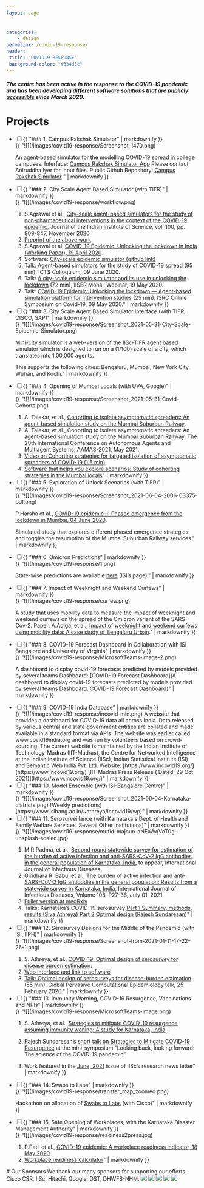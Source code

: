```yaml
---
layout: page


categories:
    - design
permalink: /covid-19-response/
header:
 title: "COVID19 RESPONSE"
 background-color: "#334d5c"
---
```

##### The centre has been active in the response to the COVID-19 pandemic and has been developing different software solutions that are [publicly accessible](https://github.com/cni-iisc) since March 2020.

# Projects
<ul class="jekyllcodex_accordion">
<li><input id="accordion1" type="checkbox" /><label for="accordion1">{{ "### 1. Campus Rakshak Simulator" |  markdownify }}</label>
<div>{{ "![](/images/covid19-response/Screenshot-1470.png)

An agent-based simulator for the modelling COVID-19 spread in college campuses. Interface: [Campus Rakshak Simulator App](https://campus.readiness.in/) Please contact Aniruddha Iyer for input files. Public Github Repository: [Campus Rakshak Simulator](https://github.com/cni-iisc/campus-rakshak-simulator) " | markdownify }}</div></li>
        
<li><input id="accordion2" type="checkbox" /><label for="accordion2">{{ "### 2. City Scale Agent Based Simulator (with TIFR)" |  markdownify }}</label>
<div>{{ "![](/images/covid19-response/workflow.png)

1. S.Agrawal et al., [City-scale agent-based simulators for the study of non-pharmaceutical interventions in the context of the COVID-19 epidemic](https://link.springer.com/article/10.1007/s41745-020-00211-3), Journal of the Indian Institute of Science, vol. 100, pp. 809-847, November 2020
2. [Preprint of the above work](https://arxiv.org/abs/2008.04849).
3. S.Agrawal et al. [COVID-19 Epidemic: Unlocking the lockdown in India (Working Paper), 19 April 2020](https://covid19.iisc.ac.in/wp-content/uploads/2020/04/Report-1-20200419-UnlockingTheLockdownInIndia.pdf).
4. Software: [City-scale epidemic simulator (github link)](https://github.com/cni-iisc/epidemic-simulator)
5. Talk: [Agent-based simulators for the study of COVID-19 spread](https://www.youtube.com/watch?v=qbMdmH5PanE) (95 min), ICTS Colloquium, 09 June 2020.
6. Talk: [A city-scale epidemic simulator and its use in unlocking the lockdown](https://www.youtube.com/watch?v=wyItaV2K8oE) (72 min), IISER Mohali Webinar, 19 May 2020.
7. Talk: [COVID-19 Epidemic: Unlocking the lockdown — Agent-based simulation platform for intervention studies](https://youtu.be/A81j9Htn7RY?t=9201) (25 min), ISRC Online Symposium on Covid-19, 09 May 2020." | markdownify }}</div></li>

<li><input id="accordion3" type="checkbox" /><label for="accordion3">{{ "### 3. City Scale Agent Based Simulator Interface (with TIFR, CISCO, SAP)" | markdownify }}</label>
        <div>{{ "![](/images/covid19-response/Screenshot_2021-05-31-City-Scale-Epidemic-Simulator.png)

[Mini-city simulator](https://cni.iisc.ac.in/simulator) is a web-version of the IISc-TIFR agent based simulator which is designed to run on a (1/100) scale of a city, which translates into 1,00,000 agents.

This supports the following cities: Bengaluru, Mumbai, New York City, Wuhan, and Kochi." |  markdownify }}</div></li>
<li><input id="accordion4" type="checkbox" /><label for="accordion4">{{ "### 4. Opening of Mumbai Locals (with UVA, Google)" | markdownify }}</label>
        <div>{{ "![](/images/covid19-response/Screenshot_2021-05-31-Covid-Cohorts.png)

1. A. Talekar, et al., [Cohorting to isolate asymptomatic spreaders: An agent-based simulation study on the Mumbai Suburban Railway](https://arxiv.org/abs/2012.12839).
2. A. Talekar, et al., Cohorting to isolate asymptomatic spreaders: An agent-based simulation study on the Mumbai Suburban Railway. The 20th International Conference on Autonomous Agents and Multiagent Systems, AAMAS-2021, May 2021.
3. [Video on Cohorting strategies for targeted isolation of asymptomatic spreaders of COVID-19 (1.5 min)](https://youtu.be/6H8hZBNcP8k)
4. [Software that helps you explore scenarios: Study of cohorting strategies in the Mumbai locals](https://covid-cohort.uc.r.appspot.com/)" |  markdownify }}</div></li>
<li><input id="accordion5" type="checkbox" /><label for="accordion5">{{ "### 5. Exploration of Unlock Scenarios (with TIFR)" | markdownify }}</label>
        <div>{{ "![](/images/covid19-response/Screenshot_2021-06-04-2006-03375-pdf.png)

P.Harsha et al., [COVID-19 epidemic II: Phased emergence from the lockdown in Mumbai, 04 June 2020](https://arxiv.org/abs/2006.03375).

Simulated study that explores different phased emergence strategies and toggles the resumption of the Mumbai Suburban Railway services." |  markdownify }}</div></li>
<li><input id="accordion6" type="checkbox" /><label for="accordion6">{{ "### 6. Omicron Predictions" |  markdownify }}</label>
<div>{{ "![](/images/covid19-response/1.png)

State-wise predictions are available [here](https://www.isibang.ac.in/~athreya/incovid19/omicron.php) (ISI’s page)." | markdownify }}</div></li>
        
<li><input id="accordion7" type="checkbox" /><label for="accordion7">{{ "### 7. Impact of Weeknight and Weekend Curfews" |  markdownify }}</label>
<div>{{ "![](/images/covid19-response/curfew.png)

A study that uses mobility data to measure the impact of weeknight and weekend curfews on the spread of the Omicron variant of the SARS-Cov-2. Paper: A.Adiga, et al., [Impact of weeknight and weekend curfews using mobility data: A case study of Bengaluru Urban](https://www.medrxiv.org/content/10.1101/2022.01.26.22269903v1)." | markdownify }}</div></li>

<li><input id="accordion8" type="checkbox" /><label for="accordion8">{{ "### 8. COVID-19 Forecast Dashboard in Collaboration with ISI Bangalore and University of Virginia" | markdownify }}</label>
        <div>{{ "![](/images/covid19-response/MicrosoftTeams-image-2.png)

A dashboard to display covid-19 forecasts predicted by models provided by several teams Dashboard: [COVID-19 Forecast Dashboard](A dashboard to display covid-19 forecasts predicted by models provided by several teams Dashboard: COVID-19 Forecast Dashboard)" |  markdownify }}</div></li>
<li><input id="accordion9" type="checkbox" /><label for="accordion9">{{ "### 9. COVID-19 India Database" | markdownify }}</label>
        <div>{{ "![](/images/covid19-response/incovid-min.png)
A website that provides a dashboard for COVID-19 data all across India. Data released by various central and state government entities are collated and made available in a standard format via APIs. 
The website was earlier called www.covid19india.org and was run by volunteers based on crowd-sourcing. The current website is maintained by the Indian Institute of Technology-Madras (IIT-Madras), the Centre for Networked Intelligence at the Indian Institute of Science (IISc), Indian Statistical Institute (ISI) and Semantic Web India Pvt. Ltd.
Website: [https://www.incovid19.org/](https://www.incovid19.org/)
[IIT Madras Press Release ( Dated: 29 Oct 2021)](https://www.incovid19.org/)" |  markdownify }}</div></li>
<li><input id="accordion10" type="checkbox" /><label for="accordion10">{{ "### 10. Model Ensemble (with ISI-Bangalore Centre)" | markdownify }}</label>
<div>{{ "![](/images/covid19-response/Screenshot_2021-06-04-Karnataka-districts.png)
        [Weekly predictions](https://www.isibang.ac.in/~athreya/incovid19/wp)" |  markdownify }}</div></li>
<li><input id="accordion11" type="checkbox" /><label for="accordion11">{{ "### 11. Serosurveillance (with Karnataka's Dept. of Health and Family Welfare Services, Several Other Institutions)" |  markdownify }}</label>
<div>{{ "![](/images/covid19-response/mufid-majnun-aNEaWqVoT0g-unsplash-scaled.jpg)

1. M.R.Padma, et al., [Second round statewide survey for estimation of the burden of active infection and anti-SARS-CoV-2 IgG antibodies in the general population of Karnataka, India](https://www.medrxiv.org/content/10.1101/2021.08.10.21261842v1), to appear, International Journal of Infectious Diseases
2. Giridhara R. Babu, et al., [The burden of active infection and anti-SARS-CoV-2 IgG antibodies in the general population: Results from a statewide survey in Karnataka, India](https://www.ijidonline.com/article/S1201-9712(21)00445-8/fulltext), International Journal of Infectious Diseases, Volume 108, P27-36, July 01, 2021.
3. [Fuller version at medRxiv](https://www.medrxiv.org/content/10.1101/2020.12.04.20243949v1)
4. Talks: Karnataka’s COVID-19 serosurvey [Part 1 Summary, methods, results (Siva Athreya) Part 2 Optimal design (Rajesh Sundaresan)](https://www.youtube.com/watch?v=dqwMGsOQnb4&list=PL1eY4X87dSYGDwXJzwDCDGQXsj17KxCq2&index=12)" | markdownify }}</div></li>
        
<li><input id="accordion12" type="checkbox" /><label for="accordion12">{{ "### 12. Serosurvey Designs for the Middle of the Pandemic (with ISI, IIPH)" |  markdownify }}</label>
<div>{{ "![](/images/covid19-response/Screenshot-from-2021-01-11-17-22-26-1.png)

1. S. Athreya, et al., [COVID-19: Optimal design of serosurvey for disease burden estimation](https://arxiv.org/abs/2012.12135).
2. [Web interface and link to software](https://optimaldesign.readiness.in/)
3. [Talk: Optimal design of serosurveys for disease-burden estimation](https://www.youtube.com/watch?v=s0RJ_C5nO9o) (55 min), Global Pervasive Computational Epidemiology talk, 25 February 2020." | markdownify }}</div></li>
<li><input id="accordion13" type="checkbox" /><label for="accordion13">{{ "### 13. Immunity Warning, COVID-19 Resurgence, Vaccinations and NPIs" |  markdownify }}</label>
<div>{{ "![](/images/covid19-response/MicrosoftTeams-image.png)

1. S. Athreya, et al., [Strategies to mitigate COVID-19 resurgence assuming immunity waning: A study for Karnataka, India](https://www.medrxiv.org/content/10.1101/2021.05.26.21257836v1).

2. Rajesh Sundaresan’s [short talk on Strategies to Mitigate COVID-19 Resurgence](https://youtu.be/f2qWweTUFjo?t=3466) at the mini-symposium “Looking back, looking forward: The science of the COVID-19 pandemic”

3. Work featured in the [June, 2021](https://kernel.iisc.ac.in/wp-content/uploads/2021/07/Kernel-Issue-6-2021.pdf) issue of IISc’s research news letter" | markdownify }}</div></li>
        
<li><input id="accordion14" type="checkbox" /><label for="accordion14">{{ "### 14. Swabs to Labs" |  markdownify }}</label>
<div>{{ "![](/images/covid19-response/transfer_map_zoomed.png)

Hackathon on allocation of [Swabs to Labs](https://cni.iisc.ac.in/hackathon2020/) (with Cisco)" | markdownify }}</div></li>

<li><input id="accordion15" type="checkbox" /><label for="accordion15">{{ "### 15. Safe Opening of Workplaces, with the Karnataka Disaster Management Authority" | markdownify }}</label>
        <div>{{ "![](/images/covid19-response/readiness2press.jpg)

1. P.Patil et al., [COVID-19 epidemic: A workplace readiness indicator, 18 May 2020](https://covid19.iisc.ac.in/wp-content/uploads/2020/06/Report-20200518-WorkplaceReadiness.pdf).
2. [Workplace readiness calculator](https://cni.iisc.ac.in/workplace-readiness)" |  markdownify }} </div></li>
</ul>
<script>document.getElementById("accordion1").click();</script>
# Our Sponsors
We thank our many sponsors for supporting our efforts. Cisco CSR, IISc, Hitachi, Google, DST, DHWFS-NHM.
<img src="{{ site.url }}{{ site.baseurl }}/images/covid19-response/Cisco-CSR-Logos-horiz-1920x496.jpg" style="height:90px">
<img src="{{ site.url }}{{ site.baseurl }}/images/covid19-response/IISc_Seal_Master_logo_Black-01-1527x1080.jpg" style="height:90px" />
<img src="{{ site.url }}{{ site.baseurl }}/images/covid19-response/hitachi.png" style="height:90px" />
<img src="{{ site.url }}{{ site.baseurl }}/images/covid19-response/Screenshot_2021-05-31-Google-has-a-new-logo.png" style="height:90px" />
<img src="{{ site.url }}{{ site.baseurl }}/images/covid19-response/dst.jpeg" style="height:90px" />


